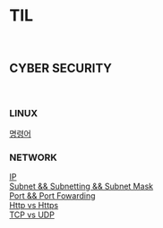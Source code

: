 # <h1><strong>TIL</strong></h1>

<br>

## CYBER SECURITY

<br>

### LINUX
<a href="https://github.com/wnstj1030/TIL/blob/main/LINUX.md">명령어</a>

### NETWORK
<a href="https://github.com/wnstj1030/TIL/blob/main/Network/IP.md">IP</a>
<br>
<a href="https://github.com/wnstj1030/TIL/blob/main/Network/Subnet%20%26%20Subnetting.md">Subnet && Subnetting && Subnet Mask</a>
<br>
<a href="https://github.com/wnstj1030/TIL/blob/main/Network/Port%20%26%20Port%20Fowarding.md">Port && Port Fowarding</a>
<br>
<a href="https://github.com/wnstj1030/TIL/blob/main/Network/Http%20vs%20Https.md">Http vs Https</a>
<br>
<a href="https://github.com/wnstj1030/TIL/blob/main/Network/TCP%20vs%20UDP.md">TCP vs UDP</a>
